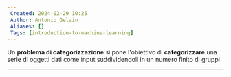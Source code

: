 ```yaml
---
 Created: 2024-02-29 10:25
 Author: Antonio Gelain
 Aliases: []
 Tags: [introduction-to-machine-learning]
---
```


Un **problema di categorizzazione** si pone l'obiettivo di **categorizzare** una serie di oggetti dati come input suddividendoli in un numero finito di gruppi

---

